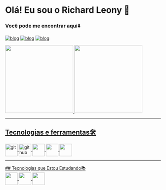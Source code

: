 # Olá! Eu sou o Richard Leony 💪
### Você pode me encontrar aqui⬇️

[![blog](https://img.shields.io/badge/Instagram-E4405F?style=for-the-badge&logo=instagram&logoColor=white)](https://www.instagram.com/richard_leony/)
[![blog](https://img.shields.io/badge/Twitter-1DA1F2?style=for-the-badge&logo=twitter&logoColor=white)](https://twitter.com/richard_leony22)
[![blog](https://img.shields.io/badge/LinkedIn-0077B5?style=for-the-badge&logo=linkedin&logoColor=white)](https://www.linkedin.com/in/richard-leony-71b968174/)

<div>
<a href="https://github.com/richardleony">
<img height="220em" src="https://github-readme-stats.vercel.app/api?username=richardleony&theme=blue-green"/>
<img height="220em" src="https://github-readme-stats.vercel.app/api/top-langs/?username=richardleony&theme=blue-green"/>
</div>
<hr>
  
## Tecnologias e ferramentas🛠
<link rel="stylesheet" href="https://cdn.jsdelivr.net/gh/devicons/devicon@v2.15.1/devicon.min.css"><div>
<img align="center" alt="git" src="https://cdn.jsdelivr.net/gh/devicons/devicon/icons/git/git-original.svg" width="40"height="40"/>
<img align="center" alt="github" src="https://cdn.icon-icons.com/icons2/1996/PNG/512/code_development_github_open_source_programming_source_icon_123274.png" width="40" height="40"/>
<img align="center" alt"html5" src="https://cdn.jsdelivr.net/gh/devicons/devicon/icons/html5/html5-original.svg" width="40" height="40" />
<img align="center" alt"css" src="https://cdn.jsdelivr.net/gh/devicons/devicon/icons/css3/css3-original.svg" width="40" height="40" />
<img align="center" alt"wordpress" src="https://upload.wikimedia.org/wikipedia/commons/thumb/9/98/WordPress_blue_logo.svg/2048px-WordPress_blue_logo.svg.png" width="40" height="40" /><br/>
            
 
<hr>
## Tecnologias que Estou Estudando📚
<div style="display: inline_block">
<img align="center" alt"Java" src="https://cdn.jsdelivr.net/gh/devicons/devicon/icons/java/java-original-wordmark.svg" width="40" height="40"/>
<img align="center" alt"Java" src="https://cdn.jsdelivr.net/gh/devicons/devicon/icons/postgresql/postgresql-original.svg" width="40" height="40"/>
  <img align="center" alt"Java" src="https://cdn.jsdelivr.net/gh/devicons/devicon/icons/spring/spring-original.svg" width="40" height="40"/>
  
</div>
